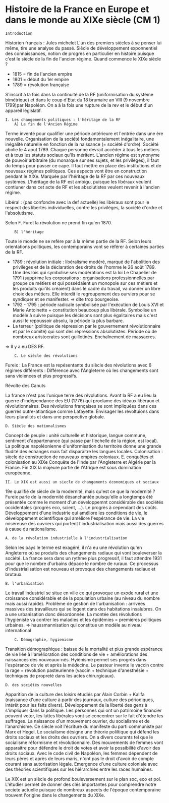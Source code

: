 # Histoire de la France en Europe et dans le monde au XIXe siècle (CM 1)

	Introduction

Historien français : Jules michelet 
L'un des premiers siècles à se penser lui même, tire une analyse du passé. Siècle de développement exponnentiel des connaissances, notion de progrès en particulier en histoire puisque c'est le siècle de la fin de l'ancien régime. 
Quand commence le XIXe siècle ? 
- 1815 = fin de l'ancien empire 
- 1801 = début du 1er empire
- 1789 = révolution française

S'inscrit à la fois dans la continuité de la RF (uniformisation du système bimétrique) et dans le coup d'Etat du 18 brumaire an VIII (9 novembre 1799)par Napoléon. On a à la fois une rupture de la rev et le début d'un appareil législatif. 

	I. Les changements politiques : l'héritage de la RF 
		A) La fin de l'Ancien Régime 

Terme inventé pour qualifier une période antérieure et l'entrée dans une ère nouvelle. Organisation de la société fondamentalement inégalitaire, une inégalité naturelle en fonction de la naissance (= société d'ordre). Société abolie le 4 aout 1789. Chaque personne devrait accéder à tous les métiers et à tous les statuts sociaux qu'ils méritent. 
L'ancien régime est synonyme de pouvoir arbitraire (du monarque sur ses sujets, et les privilèges), il faut du temps pour passer ce cape. Il faut mettre en place des institutions et de nouveaux régimes politiques. Ces aspects vont être en construction pendant le XIXe. Marquée par l'héritage de la RF par ces nouveaux systèmes. L'héritage de la RF est ambigu, puisque les libéraux veulent contiuner dans cet acte de RF et les absolutistes veulent revenir à l'ancien régime. 

Libéral : (pas confondre avec la def actuelle) les libéraux sont pour le respect des libertés individuelles, contre les privilèges, la société d'ordre et l'absolutisme. 

Selon F. Furet la révolution ne prend fin qu'en 1870. 

		B) l'héritage 

Toute le monde ne se refère par à la même partie de la RF. Selon leurs orientations politiques, les contemporains vont se référer à certaines parties de la RF. 
- 1789 : révolution initiale : libéralisme modéré, marqué de l'abolition des privilèges et de la déclaration des droits de l'homme le 26 août 1789. Une des lois qui symbolise ses modérations est la loi Le Chapelier de 1791 (supprime les corporations : organisations professionnelles par groupe de métiers et qui possédaient un monopole sur ces métiers et les produits qui'ils créaient) dans le cadre du travail, va donner un libre choix des métiers. Elle interdit le regroupement des ourviers pour se syndiquer et se manifester. => dite trop bourgeoise.
- 1792 - 1795 : période radicale symbolisée par l'exécution de Louis XVI et Marie Antoinette + constitution beaucoup plus libérale. Symbolise un modèle à suivre puisque les décisions sont plus égalitaires mais c'est aussi le repoussoir absolu, la période la plus barbare.
- La terreur (politique de répression par le gouvernement révolutionnaire et par le comité) qui sont des répressions absolutistes. Période où de nombreux aristocrates sont guillotinés. Enchaînement de massacres. 

=> Il y a eu DES RF. 

		C. Le siècle des révolutions 

Fureix : La France est la repésentante du siècle des révolutions avec 6 régimes différents : 
Différence avec l'Angleterre où les changements sont sans violences et plus progressifs.

Révolte des Canuts

La france n'est pas l'unique terre des révolutions. Avant la RF a eu lieu la guerre d'indépendance des EU (1776) qui proclame des idéaux libéraux et révolutionnaires. Des révolutions françaises se sont impliquées dans ces guerres outre-atlantique comme Lafayette. 
Envisager les révoltuions dans leurs pluralités et dans une perspective globale. 

	D. Siècle des nationalismes 
	
Concept de peuple : unité culturelle et historique, langue commune, sentiment d'appartenance (qui passe par l'échelle de la région, est local).
La politique napoléonienne d'uniformisation du territoire donne une grande fludité des échanges mais fait disparaitre les langues locales. 
Colonisation : siècle de construction de nouveaux empires coloniaux. 
E. conquêtes et colonisation au XIXe 
Conquête de l'inde par l'Angleterre et Algérie par la France. 
Fin XIX la majeure partie de l'Afrique est sous domination européenne. 

	II. Le XIX est aussi un siecle de changements économiques et sociaux

19e qualifié de siècle de la modernité, mais qu'est ce que la modernité ? 
Fureix parle de la modernité désanchantée puisqu'elle a longtemps été présentée comme le moment d'un développemnt considérable des sociétés occidentales (progrès eco, scient, ...). Le progrès à cependant des coûts. Développement d'une industrie qui améliore les conditions de vie, le développement scientifique qui améliore l'espérance de vie. 
La vie miséreuse des ouvriers qui portent l'industrialisation mais aussi des guerres à cause du nationalisme. 

	A. de la révolution industrielle à l'industrialisation 
Selon les pays le terme est exagéré, il n'a eu une révolution qu'en Angleterre où se produits des changements radiaux qui vont bouleverser la société. La france sera dans un rythme plus progressif, il faut attendre 1931 pour que le nombre d'urbains dépace le nombre de ruraux. 
Ce processus d'industrialisation est nouveau et provoque des changements radiaux et brutaux. 

	B. l'urbanisation 

Le travail industriel se situe en ville ce qui provoque un exode rural et une croissance considérable et de la population urbaine (au niveau du nombre mais aussi rapide). 
Problème de gestion de l'urbanisation : arrivées massives des travailleurs qui se logent dans des habitations insalubres. On a une urbanisation donc désordonnée. La montée des révolutions l'hygiéniste va contrer les maladies et les épidémies = premières politiques urbaines. 
=> haussmannisation qui constitue un modèle au niveau international

 	
		C. Démographie, hygienisme 
	
Transition démographique : baisse de la mortalité  et plus grande espérance de vie liée à l'amélioration des conditions de vie + améliorations des naissances des nouveaux-nés. 
Hyiènisme permet ses progrès dans l'espérance de vie et après la médecine. 
Le pasteur invente le vaccin contre la rage = révolution pasteurienne (vaccin + technique d'anesthésie + techniques de propreté dans les actes chirurgicaux).

	D. des sociétés nouvelles 

Apparition de la culture des loisirs étudiés par Alain Corbin + Kalifa (naissance d'une culture à partir des journaux, culture des périodiques, intérêt pour les faits divers). 
Développement de la liberté des gens à s'impliquer dans la politique. Les personnes qui ont un patrimoine financier peuvent voter, les luttes libérales vont se concentrer sur le fait d'étendre les suffrages. 
La naissance d'un mouvement ouvrier, du socialisme et de l'anarchisme. Ce siècle voit l'écriture du manifeste du parti communiste par Marx et Hegel. 
Le socialisme désigne une théorie poliltique qui défend les droits sociaux et les droits des ouvriers. On a divers courants tel que le socialisme réformisme et révolutionnaire. 
 Des mouvements de femmes vont apparaitre pour défendre le droit de votes et avoir la possibilité d'avoir des droits sociaux. Avec le code civil de Napoléon, les femmes dépendent de leurs pères et après de leurs maris, n'ont pas le droit d'avoir de compte courant sans autorisation légale. 
 Emergence d'une culture coloniale avec des théories scientifiques sur les hiérarchies entre les races humaines. 
 
 Le XIX est un siècle de profond bouleversement sur le plan soc, eco et pol. L'étudier permet de donner des clés importantes pour comprendre notre societe actuelle puisque de nombreux aspects de l'époque contemporaine trouvent l'origine dans le changements du XIXe.  
